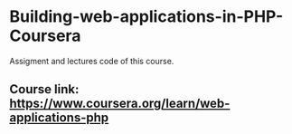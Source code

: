 # Building-web-applications-in-PHP-Coursera
  Assigment and lectures code of this course.
  
  ## Course link: https://www.coursera.org/learn/web-applications-php
